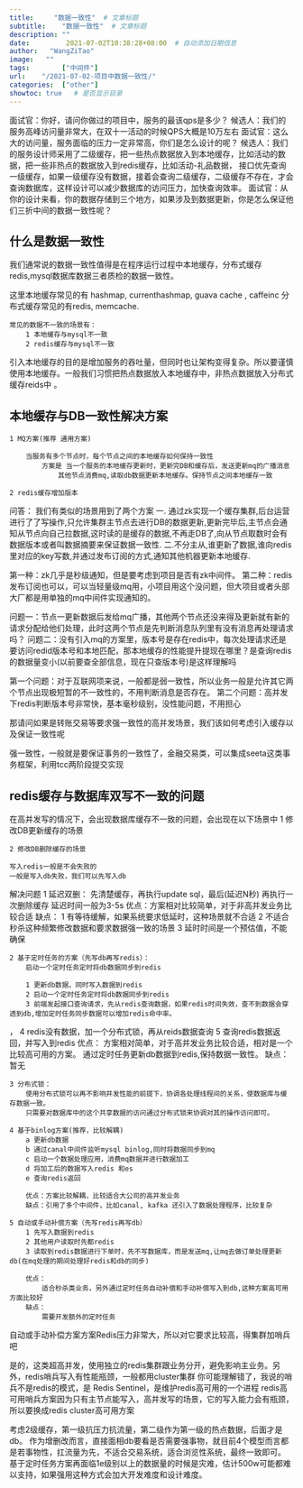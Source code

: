 ```yaml
---
title:     "数据一致性"  # 文章标题
subtitle:    "数据一致性"  # 文章标题
description: ""
date:         2021-07-02T10:38:28+08:00  # 自动添加日期信息
author:   "WangZiTao"
image:   ""
tags:        ["中间件"]
url:    "/2021-07-02-项目中数据一致性/"
categories:  ["other"]
showtoc: true   # 是否显示目录
---
```


面试官：你好，请问你做过的项目中，服务的最该qps是多少？
候选人：我们的服务高峰访问量非常大，在双十一活动的时候QPS大概是10万左右
面试官：这么大的访问量，服务面临的压力一定非常高，你们是怎么设计的呢？
候选人：我们的服务设计师采用了二级缓存，把一些热点数据放入到本地缓存，比如活动的数据，把一些非热点的数据放入到redis缓存，比如活动-礼品数据，
接口优先查询一级缓存，如果一级缓存没有数据，接着会查询二级缓存，二级缓存不存在，才会查询数据库，这样设计可以减少数据库的访问压力，加快查询效率。
面试官：从你的设计来看，你的数据存储到三个地方，如果涉及到数据更新，你是怎么保证他们三折中间的数据一致性呢？


## 什么是数据一致性

我们通常说的数据一致性值得是在程序运行过程中本地缓存，分布式缓存redis,mysql数据库数据三者质检的数据一致性。

这里本地缓存常见的有 hashmap, currenthashmap, guava cache , caffeinc
分布式缓存常见的有redis, memcache.

    常见的数据不一致的场景有：
        1 本地缓存与mysql不一致
        2 redis缓存与mysql不一致
引入本地缓存的目的是增加服务的吞吐量，但同时也让架构变得复杂。所以要谨慎使用本地缓存。一般我们习惯把热点数据放入本地缓存中，非热点数据放入分布式缓存reids中 。

## 本地缓存与DB一致性解决方案

    1 MQ方案(推荐 通用方案)

        当服务有多个节点时，每个节点之间的本地缓存如何保持一致性
            方案是 当一个服务的本地缓存更新时，更新完DB和缓存后，发送更新mq的广播消息
                其他节点消费mq,读取db数据更新本地缓存。保持节点之间本地缓存一致
        
    2 redis缓存增加版本

问答：
我们有类似的场景用到了两个方案
一. 通过zk实现一个缓存集群,后台运营进行了了写操作,只允许集群主节点去进行DB的数据更新,更新完毕后,主节点会通知从节点向自己拉数据,这时读的是缓存的数据,不再走DB了,向从节点取数时会有数据版本或者叫数据摘要来保证数据一致性.
二.不分主从,谁更新了数据,谁向redis里对应的key写数,并通过发布订阅的方式,通知其他机器更新本地缓存.

第一种：zk几乎是秒级通知，但是要考虑到项目是否有zk中间件。
第二种：redis发布订阅也可以，可以当轻量级mq用，小项目用这个没问题，但大项目或者头部大厂都是用单独的mq中间件实现通知的。

问题一：节点一更新数据后发给mq广播，其他两个节点还没来得及更新就有新的请求分配给他们处理，此时这两个节点是先判断消息队列里有没有消息再处理请求吗？
问题二：没有引入mq的方案里，版本号是存在redis中，每次处理请求还是要访问redid版本号和本地匹配，那本地缓存的性能提升提现在哪里？是查询redis的数据量变小(以前要查全部信息，现在只查版本号)是这样理解吗

第一个问题：对于互联网项来说，一般都是弱一致性，所以业务一般是允许其它两个节点出现极短暂的不一致性的，不用判断消息是否存在。
第二个问题：高并发下redis判断版本号非常快，基本毫秒级别，没性能问题，不用担心

那请问如果是转账交易等要求强一致性的高并发场景，我们该如何考虑引入缓存以及保证一致性呢

强一致性，一般就是要保证事务的一致性了，金融交易类，可以集成seeta这类事务框架，利用tcc两阶段提交实现


## redis缓存与数据库双写不一致的问题
在高并发写的情况下，会出现数据库缓存不一致的问题，会出现在以下场景中
1 修改DB更新缓存的场景

	2 修改DB删除缓存的场景

	写入redis一般是不会失败的
	一般是写入db失败，我们可以先写入db

解决问题
1 延迟双删：
先清楚缓存，再执行update sql，最后(延迟N秒) 再执行一次删除缓存
延迟时间一般为3-5s
优点：方案相对比较简单，对于非高并发业务比较合适
缺点：
1 有等待缓解，如果系统要求低延时，这种场景就不合适
2 不适合秒杀这种频繁修改数据和要求数据强一致的场景
3 延时时间是一个预估值，不能确保


	2 基于定时任务的方案（先写db再写redis）：
		启动一个定时任务定时将db数据同步到redis

		1 更新db数据，同时写入数据到redis
		2 启动一个定时任务定时将db数据同步到redis
		3 前端发起接口查询请求，先从redis查询数据，如果redis时间失效，查不到数据会穿透到db,增加定时任务同步数据可以增加redis命中率。
，		4 redis没有数据，加一个分布式锁，再从reids数据查询
5 查询redis数据返回，并写入到redis
优点：
方案相对简单，对于高并发业务比较合适，相对是一个比较高可用的方案。
通过定时任务更新db数据到redis,保持数据一致性。
缺点：暂无


	3 分布式锁：
		使用分布式锁可以再不影响并发性能的前提下，协调各处理线程间的关系，使数据库与缓存数据一致。
		只需要对数据库中的这个共享数据的访问通过分布式锁来协调对其的操作访问即可。

	4 基于binlog方案(推荐，比较解耦)
		a 更新db数据
		b 通过canal中间件监听mysql binlog,同时将数据同步到mq
		c 启动一个数据处理应用，消费mq数据并进行数据加工
		d 将加工后的数据写入redis 和es
		e 查询redis返回
		
		优点：方案比较解耦，比较适合大公司的高并发业务
		缺点：引用了多个中间件，比如canal, kafka 还引入了数据处理程序，比较复杂
	
	5 自动或手动补偿方案（先写redis再写db）
		1 先写入数据到redis
		2 其他用户读取时先都redis
		3 读取到redis数据进行下单时，先不写数据库，而是发送mq,让mq去做订单处理更新db(在mq处理的期间处理好redis和db的同步)

		优点：
			适合秒杀类业务，另外通过定时任务自动补偿和手动补偿写入到db,这种方案高可用方面比较好
		缺点：
			需要开发额外的定时任务



自动或手动补偿方案方案Redis压力非常大，所以对它要求比较高，得集群加哨兵吧

是的，这类超高并发，使用独立的redis集群跟业务分开，避免影响主业务。另外，redis哨兵写入有性能瓶颈，一般都用cluster集群
你可能理解错了，我说的哨兵不是redis的模式，是 Redis Sentinel，是维护redis高可用的一个进程
redis高可用哨兵方案因为只有主节点能写入，高并发写的场景，它的写入能力会有瓶颈，所以要换成redis cluster高可用方案

考虑2级缓存，第一级抗压力抗流量，第二级作为第一级的热点数据，后面才是db。
作为增删改而言，直接面相db要看是否需要强事物，就目前4个模型而言都是若事物性，扛流量为先，不适合交易系统，适合浏览性系统，最终一致即可。
基于定时任务方案再面临1e级别以上的数据量的时候是灾难，估计500w可能都难以支持，如果强用这种方式会加大开发难度和设计难度。

